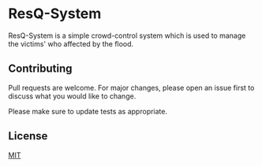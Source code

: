 # ResQ-System
ResQ-System is a simple crowd-control system which is used to manage the victims' who affected by the flood. 

## Contributing
Pull requests are welcome. For major changes, please open an issue first to discuss what you would like to change.

Please make sure to update tests as appropriate.

## License
[MIT](https://choosealicense.com/licenses/mit/)
